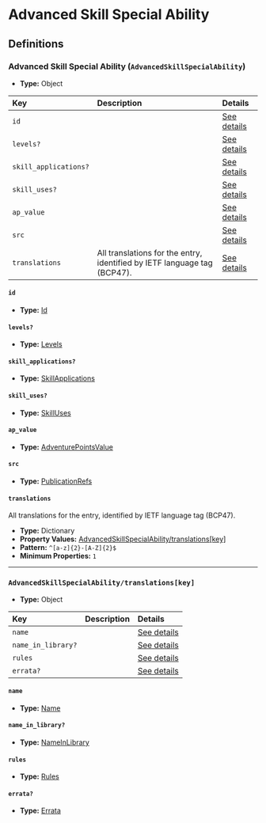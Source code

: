 # Advanced Skill Special Ability

## Definitions

### <a name="AdvancedSkillSpecialAbility"></a> Advanced Skill Special Ability (`AdvancedSkillSpecialAbility`)

- **Type:** Object

Key | Description | Details
:-- | :-- | :--
`id` |  | <a href="#AdvancedSkillSpecialAbility/id">See details</a>
`levels?` |  | <a href="#AdvancedSkillSpecialAbility/levels">See details</a>
`skill_applications?` |  | <a href="#AdvancedSkillSpecialAbility/skill_applications">See details</a>
`skill_uses?` |  | <a href="#AdvancedSkillSpecialAbility/skill_uses">See details</a>
`ap_value` |  | <a href="#AdvancedSkillSpecialAbility/ap_value">See details</a>
`src` |  | <a href="#AdvancedSkillSpecialAbility/src">See details</a>
`translations` | All translations for the entry, identified by IETF language tag (BCP47). | <a href="#AdvancedSkillSpecialAbility/translations">See details</a>

#### <a name="AdvancedSkillSpecialAbility/id"></a> `id`

- **Type:** <a href="#Id">Id</a>

#### <a name="AdvancedSkillSpecialAbility/levels"></a> `levels?`

- **Type:** <a href="#Levels">Levels</a>

#### <a name="AdvancedSkillSpecialAbility/skill_applications"></a> `skill_applications?`

- **Type:** <a href="#SkillApplications">SkillApplications</a>

#### <a name="AdvancedSkillSpecialAbility/skill_uses"></a> `skill_uses?`

- **Type:** <a href="#SkillUses">SkillUses</a>

#### <a name="AdvancedSkillSpecialAbility/ap_value"></a> `ap_value`

- **Type:** <a href="#AdventurePointsValue">AdventurePointsValue</a>

#### <a name="AdvancedSkillSpecialAbility/src"></a> `src`

- **Type:** <a href="../source/_PublicationRef.md#PublicationRefs">PublicationRefs</a>

#### <a name="AdvancedSkillSpecialAbility/translations"></a> `translations`

All translations for the entry, identified by IETF language tag (BCP47).

- **Type:** Dictionary
- **Property Values:** <a href="#AdvancedSkillSpecialAbility/translations[key]">AdvancedSkillSpecialAbility/translations[key]</a>
- **Pattern:** `^[a-z]{2}-[A-Z]{2}$`
- **Minimum Properties:** `1`

---

### <a name="AdvancedSkillSpecialAbility/translations[key]"></a> `AdvancedSkillSpecialAbility/translations[key]`

- **Type:** Object

Key | Description | Details
:-- | :-- | :--
`name` |  | <a href="#AdvancedSkillSpecialAbility/translations[key]/name">See details</a>
`name_in_library?` |  | <a href="#AdvancedSkillSpecialAbility/translations[key]/name_in_library">See details</a>
`rules` |  | <a href="#AdvancedSkillSpecialAbility/translations[key]/rules">See details</a>
`errata?` |  | <a href="#AdvancedSkillSpecialAbility/translations[key]/errata">See details</a>

#### <a name="AdvancedSkillSpecialAbility/translations[key]/name"></a> `name`

- **Type:** <a href="#Name">Name</a>

#### <a name="AdvancedSkillSpecialAbility/translations[key]/name_in_library"></a> `name_in_library?`

- **Type:** <a href="#NameInLibrary">NameInLibrary</a>

#### <a name="AdvancedSkillSpecialAbility/translations[key]/rules"></a> `rules`

- **Type:** <a href="#Rules">Rules</a>

#### <a name="AdvancedSkillSpecialAbility/translations[key]/errata"></a> `errata?`

- **Type:** <a href="../source/_Erratum.md#Errata">Errata</a>
